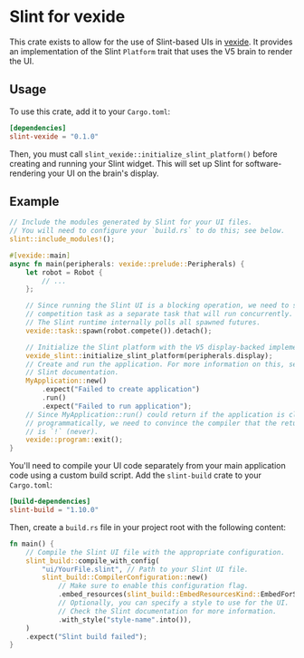 # Slint for vexide

This crate exists to allow for the use of Slint-based UIs in [vexide]. It
provides an implementation of the Slint `Platform` trait that uses the V5 brain
to render the UI.

[vexide]: https://vexide.dev

## Usage

To use this crate, add it to your `Cargo.toml`:

```toml
[dependencies]
slint-vexide = "0.1.0"
```

Then, you must call `slint_vexide::initialize_slint_platform()` before creating
and running your Slint widget. This will set up Slint for software-rendering
your UI on the brain's display.

## Example

```rust
// Include the modules generated by Slint for your UI files.
// You will need to configure your `build.rs` to do this; see below.
slint::include_modules!();

#[vexide::main]
async fn main(peripherals: vexide::prelude::Peripherals) {
    let robot = Robot {
        // ...
    };

    // Since running the Slint UI is a blocking operation, we need to spawn the
    // competition task as a separate task that will run concurrently.
    // The Slint runtime internally polls all spawned futures.
    vexide::task::spawn(robot.compete()).detach();

    // Initialize the Slint platform with the V5 display-backed implementation.
    vexide_slint::initialize_slint_platform(peripherals.display);
    // Create and run the application. For more information on this, see the
    // Slint documentation.
    MyApplication::new()
        .expect("Failed to create application")
        .run()
        .expect("Failed to run application");
    // Since MyApplication::run() could return if the application is closed
    // programmatically, we need to convince the compiler that the return type
    // is `!` (never).
    vexide::program::exit();
}
```

You'll need to compile your UI code separately from your main application code
using a custom build script. Add the `slint-build` crate to your `Cargo.toml`:

```toml
[build-dependencies]
slint-build = "1.10.0"
```

Then, create a `build.rs` file in your project root with the following content:

```rust
fn main() {
    // Compile the Slint UI file with the appropriate configuration.
    slint_build::compile_with_config(
        "ui/YourFile.slint", // Path to your Slint UI file.
        slint_build::CompilerConfiguration::new()
            // Make sure to enable this configuration flag.
            .embed_resources(slint_build::EmbedResourcesKind::EmbedForSoftwareRenderer)
            // Optionally, you can specify a style to use for the UI.
            // Check the Slint documentation for more information.
            .with_style("style-name".into()),
    )
    .expect("Slint build failed");
}
```
